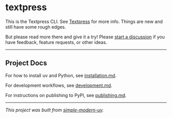 # textpress

This is the Textpress CLI. See [Textpress](https://textpress.md) for more info.
Things are new and still have some rough edges.

But please read more there and give it a try!
Please [start a discussion](https://github.com/jlevy/textpress/discussions) if you have
feedback, feature requests, or other ideas.

* * *

## Project Docs

For how to install uv and Python, see [installation.md](installation.md).

For development workflows, see [development.md](development.md).

For instructions on publishing to PyPI, see [publishing.md](publishing.md).

* * *

*This project was built from
[simple-modern-uv](https://github.com/jlevy/simple-modern-uv).*
